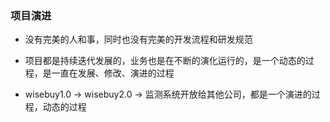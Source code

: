### 项目演进

- 没有完美的人和事，同时也没有完美的开发流程和研发规范

- 项目都是持续迭代发展的，业务也是在不断的演化运行的，是一个动态的过程，是一直在发展、修改、演进的过程

- wisebuy1.0 -> wisebuy2.0 -> 监测系统开放给其他公司，都是一个演进的过程，动态的过程